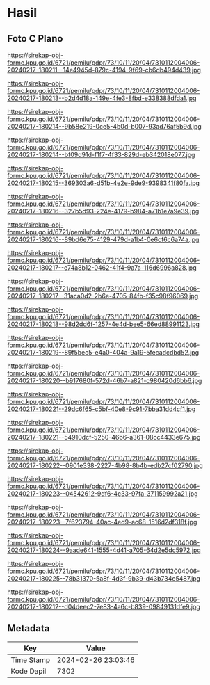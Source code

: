 # Hasil

## Foto C Plano

https://sirekap-obj-formc.kpu.go.id/6721/pemilu/pdpr/73/10/11/20/04/7310112004006-20240217-180211--14e4945d-879c-4194-9f69-cb6db494d439.jpg

https://sirekap-obj-formc.kpu.go.id/6721/pemilu/pdpr/73/10/11/20/04/7310112004006-20240217-180213--b2d4d18a-149e-4fe3-8fbd-e338388dfda1.jpg

https://sirekap-obj-formc.kpu.go.id/6721/pemilu/pdpr/73/10/11/20/04/7310112004006-20240217-180214--9b58e219-0ce5-4b0d-b007-93ad76af5b9d.jpg

https://sirekap-obj-formc.kpu.go.id/6721/pemilu/pdpr/73/10/11/20/04/7310112004006-20240217-180214--bf09d91d-f1f7-4f33-829d-eb342018e077.jpg

https://sirekap-obj-formc.kpu.go.id/6721/pemilu/pdpr/73/10/11/20/04/7310112004006-20240217-180215--369303a6-d51b-4e2e-9de9-9398341f80fa.jpg

https://sirekap-obj-formc.kpu.go.id/6721/pemilu/pdpr/73/10/11/20/04/7310112004006-20240217-180216--327b5d93-224e-4179-b984-a71b1e7a9e39.jpg

https://sirekap-obj-formc.kpu.go.id/6721/pemilu/pdpr/73/10/11/20/04/7310112004006-20240217-180216--89bd6e75-4129-479d-a1b4-0e6cf6c6a74a.jpg

https://sirekap-obj-formc.kpu.go.id/6721/pemilu/pdpr/73/10/11/20/04/7310112004006-20240217-180217--e74a8b12-0462-41f4-9a7a-116d6996a828.jpg

https://sirekap-obj-formc.kpu.go.id/6721/pemilu/pdpr/73/10/11/20/04/7310112004006-20240217-180217--31aca0d2-2b6e-4705-84fb-f35c98f96069.jpg

https://sirekap-obj-formc.kpu.go.id/6721/pemilu/pdpr/73/10/11/20/04/7310112004006-20240217-180218--98d2dd6f-1257-4e4d-bee5-66ed88991123.jpg

https://sirekap-obj-formc.kpu.go.id/6721/pemilu/pdpr/73/10/11/20/04/7310112004006-20240217-180219--89f5bec5-e4a0-404a-9a19-5fecadcdbd52.jpg

https://sirekap-obj-formc.kpu.go.id/6721/pemilu/pdpr/73/10/11/20/04/7310112004006-20240217-180220--b917680f-572d-46b7-a821-c980420d6bb6.jpg

https://sirekap-obj-formc.kpu.go.id/6721/pemilu/pdpr/73/10/11/20/04/7310112004006-20240217-180221--29dc6f65-c5bf-40e8-9c91-7bba31dd4cf1.jpg

https://sirekap-obj-formc.kpu.go.id/6721/pemilu/pdpr/73/10/11/20/04/7310112004006-20240217-180221--54910dcf-5250-46b6-a361-08cc4433e675.jpg

https://sirekap-obj-formc.kpu.go.id/6721/pemilu/pdpr/73/10/11/20/04/7310112004006-20240217-180222--0901e338-2227-4b98-8b4b-edb27cf02790.jpg

https://sirekap-obj-formc.kpu.go.id/6721/pemilu/pdpr/73/10/11/20/04/7310112004006-20240217-180223--04542612-9df6-4c33-97fa-371159992a21.jpg

https://sirekap-obj-formc.kpu.go.id/6721/pemilu/pdpr/73/10/11/20/04/7310112004006-20240217-180223--7f623794-40ac-4ed9-ac68-1516d2df318f.jpg

https://sirekap-obj-formc.kpu.go.id/6721/pemilu/pdpr/73/10/11/20/04/7310112004006-20240217-180224--9aade641-1555-4d41-a705-64d2e5dc5972.jpg

https://sirekap-obj-formc.kpu.go.id/6721/pemilu/pdpr/73/10/11/20/04/7310112004006-20240217-180225--78b31370-5a8f-4d3f-9b39-d43b734e5487.jpg

https://sirekap-obj-formc.kpu.go.id/6721/pemilu/pdpr/73/10/11/20/04/7310112004006-20240217-180212--d04deec2-7e83-4a6c-b839-09849131dfe9.jpg


## Metadata

| Key        | Value               |
| ---------- | ------------------- |
| Time Stamp | 2024-02-26 23:03:46 |
| Kode Dapil | 7302                |



